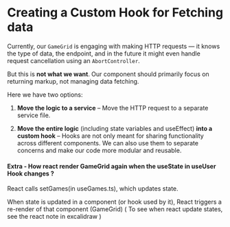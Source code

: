 # Creating a Custom Hook for Fetching data

Currently, our `GameGrid` is engaging with making HTTP requests — it knows the type of data, the endpoint, and in the future it might even handle request cancellation using an `AbortController`.

But this is **not what we want**. Our component should primarily focus on returning markup, not managing data fetching.

Here we have two options:

1. **Move the logic to a service** – Move the HTTP request to a separate service file.

2. **Move the entire logic** (including state variables and useEffect) **into a custom hook** – Hooks are not only meant for sharing functionality across different components. We can also use them to separate concerns and make our code more modular and reusable.

#### Extra - How react render GameGrid again when the useState in useUser Hook changes ?

React calls setGames(in useGames.ts), which updates state.

When state is updated in a component (or hook used by it), React triggers a re-render of that component (GameGrid) ( To see when react update states, see the react note in excalidraw )
